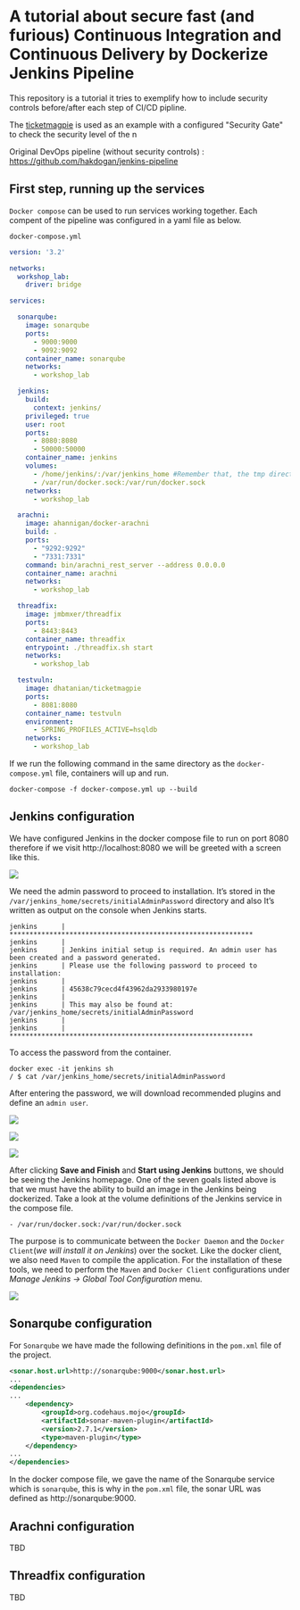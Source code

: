 # A tutorial about secure fast (and furious) Continuous Integration and Continuous Delivery by Dockerize Jenkins Pipeline

This repository is a tutorial it tries to exemplify how to include security controls before/after each step of CI/CD pipline.

The [ticketmagpie](https://github.com/TmmmmmR/ticketmagpie/) is used as an example with a configured "Security Gate" to check the security level of the n

Original DevOps pipeline (without security controls) : https://github.com/hakdogan/jenkins-pipeline


## First step, running up the services

``Docker compose`` can be used to run services working together. Each compent of the pipeline was configured in a yaml file as below.

``docker-compose.yml``
```yml
version: '3.2'

networks:
  workshop_lab:
    driver: bridge

services:

  sonarqube:
    image: sonarqube
    ports:
      - 9000:9000
      - 9092:9092
    container_name: sonarqube
    networks:
      - workshop_lab

  jenkins:
    build:
      context: jenkins/
    privileged: true
    user: root
    ports:
      - 8080:8080
      - 50000:50000
    container_name: jenkins
    volumes:
      - /home/jenkins/:/var/jenkins_home #Remember that, the tmp directory is designed to be wiped on system reboot.
      - /var/run/docker.sock:/var/run/docker.sock
    networks:
      - workshop_lab

  arachni:
    image: ahannigan/docker-arachni
    build: .
    ports:
      - "9292:9292"
      - "7331:7331"
    command: bin/arachni_rest_server --address 0.0.0.0
    container_name: arachni
    networks:
      - workshop_lab

  threadfix:
    image: jmbmxer/threadfix
    ports:
      - 8443:8443
    container_name: threadfix
    entrypoint: ./threadfix.sh start
    networks:
      - workshop_lab

  testvuln:
    image: dhatanian/ticketmagpie
    ports:
      - 8081:8080
    container_name: testvuln
    environment:
      - SPRING_PROFILES_ACTIVE=hsqldb
    networks:
      - workshop_lab

```

If we run the following command in the same directory as the ``docker-compose.yml`` file, containers will up and run.

```
docker-compose -f docker-compose.yml up --build
```


## Jenkins configuration

We have configured Jenkins in the docker compose file to run on port 8080 therefore if we visit http://localhost:8080 we will be greeted with a screen like this.

![](images/004.png)

We need the admin password to proceed to installation. It’s stored in the ``/var/jenkins_home/secrets/initialAdminPassword`` directory and also It’s written as output on the console when Jenkins starts.

```
jenkins      | *************************************************************
jenkins      |
jenkins      | Jenkins initial setup is required. An admin user has been created and a password generated.
jenkins      | Please use the following password to proceed to installation:
jenkins      |
jenkins      | 45638c79cecd4f43962da2933980197e
jenkins      |
jenkins      | This may also be found at: /var/jenkins_home/secrets/initialAdminPassword
jenkins      |
jenkins      | *************************************************************
```

To access the password from the container.

```
docker exec -it jenkins sh
/ $ cat /var/jenkins_home/secrets/initialAdminPassword
```

After entering the password, we will download recommended plugins and define an ``admin user``.

![](images/005.png)

![](images/006.png)

![](images/007.png)

After clicking **Save and Finish** and **Start using Jenkins** buttons, we should be seeing the Jenkins homepage. One of the seven goals listed above is that we must have the ability to build an image in the Jenkins being dockerized. Take a look at the volume definitions of the Jenkins service in the compose file.
```
- /var/run/docker.sock:/var/run/docker.sock
```

The purpose is to communicate between the ``Docker Daemon`` and the ``Docker Client``(_we will install it on Jenkins_) over the socket. Like the docker client, we also need ``Maven`` to compile the application. For the installation of these tools, we need to perform the ``Maven`` and ``Docker Client`` configurations under _Manage Jenkins -> Global Tool Configuration_ menu.

![](images/008.png)

## Sonarqube configuration

For ``Sonarqube`` we have made the following definitions in the ``pom.xml`` file of the project.

```xml
<sonar.host.url>http://sonarqube:9000</sonar.host.url>
...
<dependencies>
...
    <dependency>
        <groupId>org.codehaus.mojo</groupId>
        <artifactId>sonar-maven-plugin</artifactId>
        <version>2.7.1</version>
        <type>maven-plugin</type>
    </dependency>
...
</dependencies>
```

In the docker compose file, we gave the name of the Sonarqube service which is ``sonarqube``, this is why in the ``pom.xml`` file, the sonar URL was defined as http://sonarqube:9000.

## Arachni configuration 

TBD

## Threadfix configuration 

TBD

